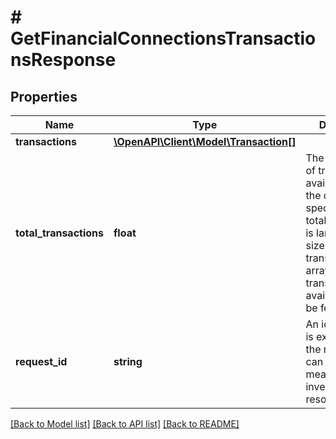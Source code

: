 # # GetFinancialConnectionsTransactionsResponse

## Properties

Name | Type | Description | Notes
------------ | ------------- | ------------- | -------------
**transactions** | [**\OpenAPI\Client\Model\Transaction[]**](Transaction.md) |  |
**total_transactions** | **float** | The total number of transactions available within the date range specified. If total_transactions is larger than the size of the transactions array, more transactions are available and can be fetched |
**request_id** | **string** | An identifier that is exclusive to the request and can serve as a means for investigating and resolving issues. |

[[Back to Model list]](../../README.md#models) [[Back to API list]](../../README.md#endpoints) [[Back to README]](../../README.md)
